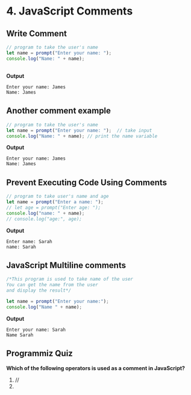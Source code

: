 # 4. JavaScript Comments

## Write Comment
```js
// program to take the user's name
let name = prompt("Enter your name: ");
console.log("Name: " + name);
```
## 
**Output**
```
Enter your name: James
Name: James
```
## Another comment example
```js
// program to take the user's name
let name = prompt("Enter your name: ");  // take input
console.log("Name: " + name); // print the name variable
```
**Output**
```
Enter your name: James
Name: James
```
## Prevent Executing Code Using Comments
```js
// program to take user's name and age
let name = prompt("Enter a name: ");
// let age = prompt("Enter age: ");
console.log("name: " + name);
// console.log("age:", age);
```
**Output**
```
Enter name: Sarah
name: Sarah
```
## JavaScript Multiline comments
```js
/*This program is used to take name of the user
You can get the name from the user
and display the result*/ 

let name = prompt("Enter your name:");
console.log("Name " + name);
```
**Output**
```
Enter your name: Sarah
Name Sarah
```
## Programmiz Quiz
**Which of the following operators is used as a comment in JavaScript?**

1. //
2. <!-- →
3. #
4. **

Answer: 1

